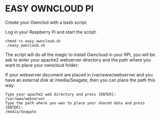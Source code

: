 EASY OWNCLOUD PI
=================

Create your Ownclod with a bash script.

Log in your Raspberry Pi and start the script:

````
chmod +x easy_owncloud.sh
./easy_owncloud.sh
````

The script will do all the magic to install Owncloud in your RPi, you will be ask to enter your apache2 webserver directory and the path where you want to place your owncloud folder:

If your webserver document are placed in /var/www/webserver and you have an external disk at /media/Seagate, then you can place the path this way:

````
Type your apache2 web directory and press [ENTER]:
/var/www/webserver
Type the path where you wan to place your shared data and press [ENTER]:
/media/Seagate
````